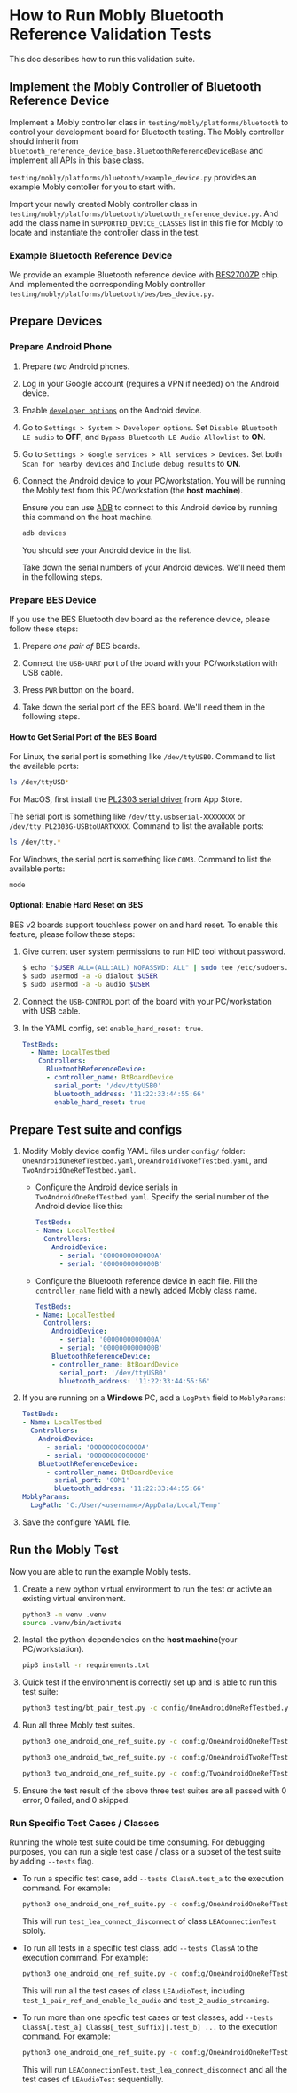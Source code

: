 # How to Run Mobly Bluetooth Reference Validation Tests

This doc describes how to run this validation suite.

## Implement the Mobly Controller of Bluetooth Reference Device

Implement a Mobly controller class in `testing/mobly/platforms/bluetooth` to
control your development board for Bluetooth testing. The Mobly controller
should inherit from 
`bluetooth_reference_device_base.BluetoothReferenceDeviceBase` and implement
all APIs in this base class.

`testing/mobly/platforms/bluetooth/example_device.py` provides an example
Mobly contoller for you to start with.

Import your newly created Mobly controller class in
`testing/mobly/platforms/bluetooth/bluetooth_reference_device.py`. And add the
class name in `SUPPORTED_DEVICE_CLASSES` list in this file for Mobly to
locate and instantiate the controller class in the test. 

### Example Bluetooth Reference Device

We provide an example Bluetooth reference device with [BES2700ZP](https://www.bestechnic.com/Uploads/keditor/file/20241010/20241010183445_21850.pdf) chip.
And implemented the corresponding Mobly controller
`testing/mobly/platforms/bluetooth/bes/bes_device.py`.

## Prepare Devices

### Prepare Android Phone

1.  Prepare *two* Android phones.

1.  Log in your Google account (requires a VPN if needed) on the Android device.

1.  Enable
    [`developer options`](https://developer.android.com/studio/debug/dev-options#enable)
    on the Android device.

1.  Go to `Settings > System > Developer options`. Set `Disable Bluetooth LE
    audio` to **OFF**, and `Bypass Bluetooth LE Audio Allowlist` to **ON**.

1.  Go to `Settings > Google services > All services > Devices`. Set both
    `Scan for nearby devices` and `Include debug results` to **ON**.

1.  Connect the Android device to your PC/workstation. You will be running the
    Mobly test from this PC/workstation (the **host machine**).

    Ensure you can use [ADB](https://developer.android.com/tools/adb) to connect
    to this Android device by running this command on the host machine.

    ```bash
    adb devices
    ```

    You should see your Android device in the list.

    Take down the serial numbers of your Android devices. We'll need them in the
    following steps.

### Prepare BES Device

If you use the BES Bluetooth dev board as the reference device, please follow
these steps:

1.  Prepare *one pair of* BES boards.

1.  Connect the `USB-UART` port of the board with your PC/workstation with USB 
    cable.

1.  Press `PWR` button on the board.

1.  Take down the serial port of the BES board. We'll need them in the following
    steps.

#### How to Get Serial Port of the BES Board

For Linux, the serial port is something like `/dev/ttyUSB0`.
Command to list the available ports:

```bash
ls /dev/ttyUSB*
```

For MacOS, first install the
[PL2303 serial driver](https://apps.apple.com/cn/app/pl2303-serial/id1624835354?l=en-GB&mt=12)
from App Store.

The serial port is something like `/dev/tty.usbserial-XXXXXXXX` or
`/dev/tty.PL2303G-USBtoUARTXXXX`. Command to list the available ports:

```bash
ls /dev/tty.*
```

For Windows, the serial port is something like `COM3`.
Command to list the available ports:

```bash
mode
```

#### Optional: Enable Hard Reset on BES

BES v2 boards support touchless power on and hard reset. To enable this
feature, please follow these steps:

1.  Give current user system permissions to run HID tool without password.

    ```bash
    $ echo "$USER ALL=(ALL:ALL) NOPASSWD: ALL" | sudo tee /etc/sudoers.d/$USER
    $ sudo usermod -a -G dialout $USER
    $ sudo usermod -a -G audio $USER
    ```

1.  Connect the `USB-CONTROL` port of the board with your PC/workstation with
    USB cable.

1.  In the YAML config, set `enable_hard_reset: true`.

    ```yaml
    TestBeds:
      - Name: LocalTestbed
        Controllers:
          BluetoothReferenceDevice:
          - controller_name: BtBoardDevice
            serial_port: '/dev/ttyUSB0'
            bluetooth_address: '11:22:33:44:55:66'
            enable_hard_reset: true
    ```

##  Prepare Test suite and configs

1. Modify Mobly device config YAML files under `config/` folder:
   `OneAndroidOneRefTestbed.yaml`, `OneAndroidTwoRefTestbed.yaml`,
   and `TwoAndroidOneRefTestbed.yaml`.

    + Configure the Android device serials in `TwoAndroidOneRefTestbed.yaml`.
      Specify the serial number of the Android device like this:

      ```yaml
      TestBeds:
      - Name: LocalTestbed
        Controllers:
          AndroidDevice:
            - serial: '0000000000000A'
            - serial: '0000000000000B'
      ```

    + Configure the Bluetooth reference device in each file. Fill the
    `controller_name` field with a newly added Mobly class name.

      ```yaml
      TestBeds:
      - Name: LocalTestbed
        Controllers:
          AndroidDevice:
            - serial: '0000000000000A'
            - serial: '0000000000000B'
          BluetoothReferenceDevice:
          - controller_name: BtBoardDevice
            serial_port: '/dev/ttyUSB0'
            bluetooth_address: '11:22:33:44:55:66'
      ```

1.  If you are running on a **Windows** PC, add a `LogPath` field to
    `MoblyParams`:

    ```yaml
    TestBeds:
    - Name: LocalTestbed
      Controllers:
        AndroidDevice:
          - serial: '0000000000000A'
          - serial: '0000000000000B'
        BluetoothReferenceDevice:
          - controller_name: BtBoardDevice
            serial_port: 'COM1'
            bluetooth_address: '11:22:33:44:55:66'
    MoblyParams:
      LogPath: 'C:/User/<username>/AppData/Local/Temp'
    ```

1.  Save the configure YAML file.

## Run the Mobly Test

Now you are able to run the example Mobly tests.

1.  Create a new python virtual environment to run the test or activte an existing
    virtual environment.

    ```bash
    python3 -m venv .venv
    source .venv/bin/activate
    ```

1.  Install the python dependencies on the **host machine**(your PC/workstation).

    ```bash
    pip3 install -r requirements.txt
    ```

1.  Quick test if the environment is correctly set up and is able to run this
    test suite:

    ```bash
    python3 testing/bt_pair_test.py -c config/OneAndroidOneRefTestbed.yaml
    ```

1.  Run all three Mobly test suites.

    ```bash
    python3 one_android_one_ref_suite.py -c config/OneAndroidOneRefTestbed.yaml
    ```

    ```bash
    python3 one_android_two_ref_suite.py -c config/OneAndroidTwoRefTestbed.yaml
    ```

    ```bash
    python3 two_android_one_ref_suite.py -c config/TwoAndroidOneRefTestbed.yaml
    ```

1.  Ensure the test result of the above three test suites are all passed with
    0 error, 0 failed, and 0 skipped.

### Run Specific Test Cases / Classes

Running the whole test suite could be time consuming. For debugging purposes,
you can run a sigle test case / class or a subset of the test suite by adding
`--tests` flag.

+   To run a specific test case, add `--tests ClassA.test_a` to the execution
    command. For example:

    ```bash
    python3 one_android_one_ref_suite.py -c config/OneAndroidOneRefTestbed.yaml --tests LEAConnectionTest.test_lea_connect_disconnect
    ```

    This will run `test_lea_connect_disconnect` of class `LEAConnectionTest`
    sololy.

+   To run all tests in a specific test class, add `--tests ClassA` to the
    execution command. For example:

    ```bash
    python3 one_android_one_ref_suite.py -c config/OneAndroidOneRefTestbed.yaml --tests LEAudioTest
    ```

    This will run all the test cases of class `LEAudioTest`, including 
    `test_1_pair_ref_and_enable_le_audio` and `test_2_audio_streaming`.

+   To run more than one specfic test cases or test classes, add
    `--tests ClassA[.test_a] ClassB[_test_suffix][.test_b] ...` to the
    execution command. For example:

    ```bash
    python3 one_android_one_ref_suite.py -c config/OneAndroidOneRefTestbed.yaml --tests LEAConnectionTest.test_lea_connect_disconnect LEAudioTest
    ```

    This will run `LEAConnectionTest.test_lea_connect_disconnect` and all the
    test cases of `LEAudioTest` sequentially.

